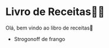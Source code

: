 # Livro de Receitas:man_cook:

Olá, bem vindo ao libro de receitas:haircut:

- Strogonoff de frango
